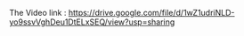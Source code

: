 The Video link : https://drive.google.com/file/d/1wZ1udriNLD-yo9ssvVghDeu1DtELxSEQ/view?usp=sharing

